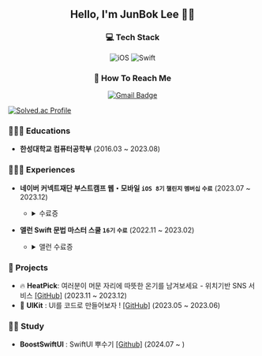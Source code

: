 <div align="center">

## Hello, I'm JunBok Lee 🙋🏻

### 💻 Tech Stack
![iOS](https://img.shields.io/badge/iOS-000000?style=for-the-badge&logo=ios&logoColor=white) ![Swift](https://img.shields.io/badge/swift-F54A2A?style=for-the-badge&logo=swift&logoColor=white)

### 👀 How To Reach Me
[![Gmail Badge](https://img.shields.io/badge/Gmail-d14836?style=for-the-badge&logo=Gmail&logoColor=white&link=mailto:junbok97@gmail.com)](mailto:junbok97@gmail.com)
</div>

[![Solved.ac Profile](http://mazassumnida.wtf/api/v2/generate_badge?boj=junbok97)](https://solved.ac/junbok97/)

### 👨🏻‍🎓 Educations
- **한성대학교 컴퓨터공학부** (2016.03 ~ 2023.08)


### 🧑🏻‍💻 Experiences
- **네이버 커넥트재단 부스트캠프 웹・모바일 `iOS 8기` `챌린지` `멤버십` `수료`** (2023.07 ~ 2023.12)<br/>
  - <details>
        <summary>수료증</summary>
        <div markdown="1">
            <img width="1099" alt="챌린지" src="https://github.com/junbok97/junbok97/assets/71696675/6b4ff118-5f21-483e-a57f-225746fa824d">
            <img width="1097" alt="멤버쉽" src="https://github.com/junbok97/junbok97/assets/71696675/dd9cfc97-7cd4-4b93-b52a-72bdf5959c5c">
          </div>
    </details>

- **앨런 Swift 문법 마스터 스쿨 `16기` `수료`** (2022.11 ~ 2023.02)<br/>
  - <details>
      <summary>앨런 수료증</summary>
      <div markdown="1">
        <img width="1127" alt="앨런" src="https://github.com/junbok97/junbok97/assets/71696675/f5cf62ed-6334-4cb7-bd7a-925284b25bec">
      </div>
    </details>


### 💾 Projects
- 🔥 **HeatPick**: 여러분이 머문 자리에 따뜻한 온기를 남겨보세요 - 위치기반 SNS 서비스 [[GitHub]](https://github.com/boostcampwm2023/iOS04-HeatPick) (2023.11 ~ 2023.12) <br/>
- 🍎 **UIKit** : UI를 코드로 만들어보자 ! [[GitHub]](https://github.com/junbok97/iOS-UIKit) (2023.05 ~ 2023.06) <br/>


### ✍🏻 Study
-  **BoostSwiftUI** : SwiftUI 뿌수기 [[Github]](https://github.com/BoostSwiftUI/SwiftUI) (2024.07 ~ )


